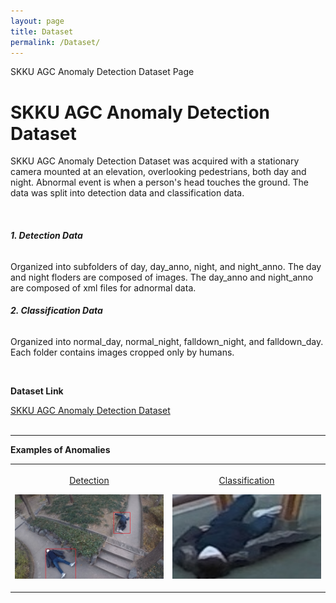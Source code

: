 ```yaml
---
layout: page
title: Dataset
permalink: /Dataset/
---
```


<p> SKKU AGC Anomaly Detection Dataset Page</p>

<h1 class="page-title">SKKU AGC Anomaly Detection Dataset</h1>
  <p>SKKU AGC Anomaly Detection Dataset was acquired with a stationary camera mounted at an elevation, overlooking pedestrians, both day and night. Abnormal event is when a person's head touches the ground. The data was split into detection data and classification data.<p><br>
  
<h6><b>1. Detection Data</b></h6>
  <p>Organized into subfolders of day, day_anno, night, and night_anno. The day and night floders are composed of images. The day_anno and night_anno are composed of xml files for adnormal data.</p>

<h6><b>2. Classification Data</b></h6>
  <p>Organized into normal_day, normal_night, falldown_night, and falldown_day. Each folder contains images cropped only by humans.</p><br>
<p><b>Dataset Link</b></p>
  <a href="https://drive.google.com/drive/folders/1JfEMxKb70GSEEUKMBqr62UFOsMbpPK8s?usp=sharing">SKKU AGC Anomaly Detection Dataset</a><br><br>
<hr>
<p><b>Examples of Anomalies</b></p>
<table>
  <tr>
    <td width="50%" valign=top>
      <p align=center style='margin-top:12.0pt; margin-botton:6.0pt'><u>Detection</u></p>
      <p align=center><img border=0 width=240 height=135 src="/img/AGC_detection.jpg"></p>
    </td>
    <td width="50%" valign=top>
      <p align=center style='margin-top:12.0pt; margin-botton:6.0pt'><u>Classification</u></p>
      <p align=center><img border=0 width=240 height=135 src="/img/AGC_classification.jpg"></p>
    </td>
  </tr>
</table>
